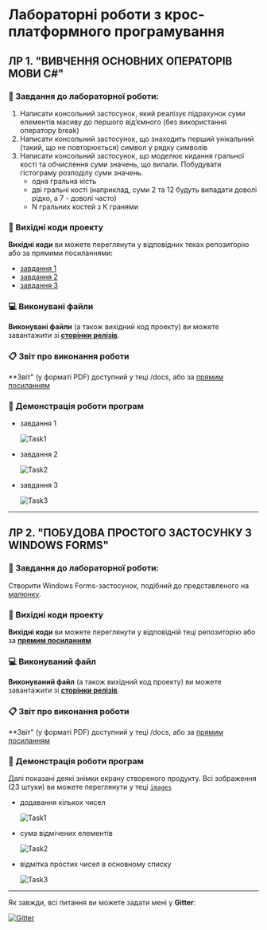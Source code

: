 # Лабораторні роботи з крос-платформного програмування

## ЛР 1. "ВИВЧЕННЯ ОСНОВНИХ ОПЕРАТОРІВ МОВИ С#"

### 📖 Завдання до лабораторної роботи:
1. Написати консольний застосунок, який реалізує підрахунок суми елементів масиву до першого від’ємного (без використання оператору break) 
2. Написати консольний застосунок, що знаходить перший унікальний (такий, що не повторюється) символ у рядку символів
3. Написати консольний застосунок, що моделює кидання гральної кості та обчислення суми значень, що випали. Побудувати гістограму розподілу суми значень.
    - одна гральна кість
    - дві гральні кості (наприклад, суми 2 та 12 будуть випадати доволі рідко, а 7 - доволі часто)
    - N гральних костей з K гранями

### 📃 Вихідні коди проекту

**Вихідні коди** ви можете переглянути у відповідних теках репозиторію або за прямими посиланнями:
* [завдання 1](https://github.com/angelina-babych/Cross-Platform-Labs/blob/main/LR1CrossPlatform/LR1CrossPlatform/L1Task1.cs)
* [завдання 2](https://github.com/angelina-babych/Cross-Platform-Labs/blob/main/LR1CrossPlatform/L1Task2/L1Task2.cs)
* [завдання 3](https://github.com/angelina-babych/Cross-Platform-Labs/blob/main/LR1CrossPlatform/L1Task3/Program.cs)

### 💻 Виконувані файли

**Виконувані файли** (а також вихідний код проекту) ви можете завантажити зі [**сторінки релізів**](https://github.com/angelina-babych/Cross-Platform-Labs/releases/tag/v1.0.0).

### 📋 Звіт про виконання роботи

**Звіт" (у форматі PDF) доступний у теці /docs, або за [прямим посиланням](https://github.com/angelina-babych/Cross-Platform-Labs/blob/main/docs/%D0%9B%D0%A01-%D0%91%D0%B0%D0%B1%D0%B8%D1%87.pdf)

### 💪 Демонстрація роботи програм

* завдання 1
    
    ![Task1](https://github.com/angelina-babych/Cross-Platform-Labs/blob/main/images/L1/L1T1.png)
* завдання 2
    
    ![Task2](https://github.com/angelina-babych/Cross-Platform-Labs/blob/main/images/L1/L1T2.png)
* завдання 3
    
    ![Task3](https://github.com/angelina-babych/Cross-Platform-Labs/blob/main/images/L1/L1T3.png)

---

## ЛР 2. "ПОБУДОВА ПРОСТОГО ЗАСТОСУНКУ З WINDOWS FORMS"

### 📖 Завдання до лабораторної роботи:
Створити Windows Forms-застосунок, подібний до представленого на [малюнку](https://github.com/angelina-babych/Cross-Platform-Labs/blob/main/images/L2/sample.png). 

### 📃 Вихідні коди проекту

**Вихідні коди** ви можете переглянути у відповідній теці репозиторію або за [**прямим посиланням**](https://github.com/angelina-babych/Cross-Platform-Labs/blob/main/LR2CrossPlatform/LR2CrossPlatform/Form1.cs)

### 💻 Виконуваний файл

**Виконуваний файл** (а також вихідний код проекту) ви можете завантажити зі [**сторінки релізів**](https://github.com/angelina-babych/Cross-Platform-Labs/releases/tag/v2.0.0).

### 📋 Звіт про виконання роботи

**Звіт" (у форматі PDF) доступний у теці /docs, або за [прямим посиланням](https://github.com/angelina-babych/Cross-Platform-Labs/blob/main/docs/%D0%9B%D0%A01-%D0%91%D0%B0%D0%B1%D0%B8%D1%87.pdf)

### 💪 Демонстрація роботи програм

Далі показані деякі знімки екрану створеного продукту. Всі зображення (23 штуки) ви можете переглянути у теці [````images````](https://github.com/angelina-babych/Cross-Platform-Labs/tree/main/images/L2)

* додавання кількох чисел
    
    ![Task1](https://github.com/angelina-babych/Cross-Platform-Labs/blob/main/images/L2/7.png)
* сума відмічених елементів
    
    ![Task2](https://github.com/angelina-babych/Cross-Platform-Labs/blob/main/images/L2/13.png)
* відмітка простих чисел в основному списку
    
    ![Task3](https://github.com/angelina-babych/Cross-Platform-Labs/blob/main/images/L2/23.png)

---

Як завжди, всі питання ви можете задати мені у **Gitter**:

[![Gitter](https://badges.gitter.im/angelina-babych/community.svg)](https://gitter.im/angelina-babych/community?utm_source=badge&utm_medium=badge&utm_campaign=pr-badge)
 
